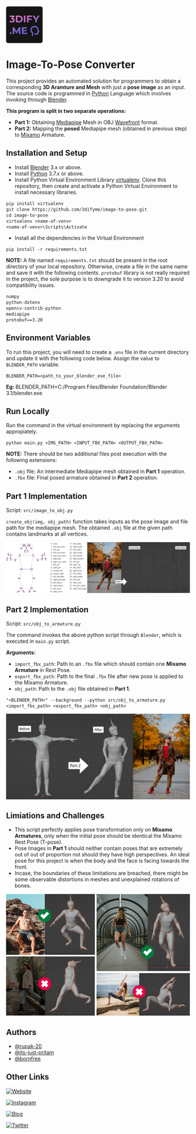 
[![3Difyme](/images/logo.png?raw=true)](https://3dify.me/)


# Image-To-Pose Converter

This project provides an automated solution for programmers to obtain a corresponding
**3D Aramture and Mesh** with just a **pose image** as an input. The source code is
programmed in [Python](https://www.python.org/) Language which involves invoking through 
[Blender](https://www.blender.org/).

**This program is split in two separate operations:**
- **Part 1:** Obtaining [Mediapipe](https://google.github.io/mediapipe/solutions/pose.html) Mesh
    in OBJ [Wavefront](https://en.wikipedia.org/wiki/Wavefront_.obj_file) format.
- **Part 2:** Mapping the **posed** Mediapipe mesh (obtained in previous step) to [Mixamo](https://www.mixamo.com/) Armature.

## Installation and Setup

- Install [Blender](https://www.blender.org/download/) 3.x or above.
- Install [Python](https://www.python.org/downloads/) 3.7.x or above.
- Install Python Virtual Environment Library [virtualenv](https://pypi.org/project/virtualenv/). 
    Clone this repository, then create and activate a Python Virtual Environment 
    to install necessary libraries.
```
pip install virtualenv
git clone https://github.com/3difyme/image-to-pose.git
cd image-to-pose
virtualenv <name-of-venv>
<name-of-venv>\Scripts\Activate
```
- Install all the dependencies in the Virtual Environment
```
pip install -r requirements.txt
```
**NOTE:** A file named `requirements.txt` should be present in the root directory 
    of your local repository. Otherwise, create a file in the same name and save
    it with the following contents. `protobuf` library is not really required in the
    project, the sole purpose is to downgrade it to version 3.20 to avoid
    compatibility issues.
```
numpy
python-dotenv
opencv-contrib-python
mediapipe
protobuf==3.20
```

## Environment Variables

To run this project, you will need to create a `.env` file in the current directory 
    and update it with the following code below. Assign the value to 
    `BLENDER_PATH` variable.
```
BLENDER_PATH=<path_to_your_blender_exe_file>
``` 
**Eg:**
BLENDER_PATH=C:/Program Files/Blender Foundation/Blender 3.1/blender.exe

## Run Locally

Run the command in the virtual environment by replacing the arguments appropiately.
```
python main.py <IMG_PATH> <INPUT_FBX_PATH> <OUTPUT_FBX_PATH>
```
**NOTE:** There should be two additional files post execution with the following extensions:
- `.obj` file: An intermediate Mediapipe mesh obtained in **Part 1** operation.
- `.fbx` file: Final posed armature obtained in **Part 2** operation.

## Part 1 Implementation

Script: `src/image_to_obj.py`

`create_obj(img, obj_path)` function takes inputs as the pose image and file path
for the mediapipe mesh. The obtained `.obj` file at the given path contains landmarks
at all vertices.

![Image to OBJ Transformation](/images/Part1.png?raw=true)

## Part 2 Implementation

Script: `src/obj_to_armature.py`

The command invokes the above python script through `Blender`, which is executed in `main.py` script.

**Arguments:**

- `import_fbx_path`: Path to an `.fbx` file which should contain one **Mixamo Armature** in Rest Pose.
- `export_fbx_path`: Path to the final `.fbx` file after new pose is applied to the Mixamo Armature.
- `obj_path`: Path to the `.obj` file obtained in **Part 1**.

```
"<BLENDER_PATH>" --background --python src/obj_to_armature.py <import_fbx_path> <export_fbx_path> <obj_path>
```

![OBJ to Armature Pose Transformation](/images/Part2.png?raw=true)
## Limiations and Challenges

- This script perfectly applies pose transformation only on **Mixamo Armatures**, only when the initial pose
    should be identical the Mixamo Rest Pose (T-pose).
- Pose Images in **Part 1** should neither contain poses that are extremely out of
    out of proportion not should they have high perspectives. An ideal pose for this
    project is when the body and the face is facing towards the front.
- Incase, the boundaries of these limitations are breached, there might be some
    observable distortions in meshes and unexplained rotations of bones.

![Sample Cases](/images/limitations.png?raw=true)

## Authors

- [@rupak-20](https://github.com/rupak-20)
- [@its-just-pritam](https://github.com/its-just-pritam)
- [@bornfree](https://github.com/bornfree)

## Other Links

[![Website](https://img.shields.io/twitter/url?label=3dify.me&style=plastic&url=https%3A%2F%2F3dify.me%2F)](https://3dify.me/)

[![Instagram](https://img.shields.io/twitter/url?label=Instagram%20%403dify.me&style=plastic&url=https%3A%2F%2F3dify.me%2F)](https://www.instagram.com/3dify.me/)

[![Blog](https://img.shields.io/twitter/url?label=Blog&style=plastic&url=https%3A%2F%2F3dify.me%2Fblog%2F)](https://3dify.me/blog/)

[![Twitter](https://img.shields.io/twitter/follow/3difyMe?style=social)](https://twitter.com/3difyMe)